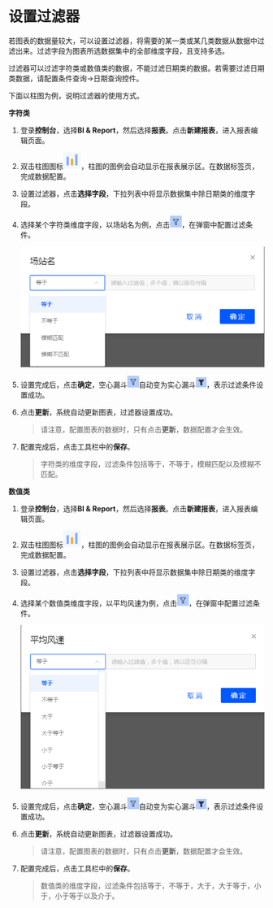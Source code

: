 # 设置过滤器

若图表的数据量较大，可以设置过滤器，将需要的某一类或某几类数据从数据中过滤出来。过滤字段为图表所选数据集中的全部维度字段，且支持多选。

过滤器可以过滤字符类或数值类的数据，不能过滤日期类的数据。若需要过滤日期类数据，请配置条件查询->日期查询控件。

下面以柱图为例，说明过滤器的使用方式。

**字符类**

1. 登录**控制台**，选择**BI & Report**，然后选择**报表**。点击**新建报表**，进入报表编辑页面。

2. 双击柱图图标![bar_icon](../media/bar_icon.png)，柱图的图例会自动显示在报表展示区。在数据标签页，完成数据配置。

3. 设置过滤器，点击**选择字段**，下拉列表中将显示数据集中除日期类的维度字段。

4. 选择某个字符类维度字段，以场站名为例，点击![funnel](../media/funnel.png)，在弹窗中配置过滤条件。

   ![data_filter_string](../media/data_filter_string.png)

5. 设置完成后，点击**确定**，空心漏斗![funnel](../media/funnel.png)自动变为实心漏斗![funnel_config](../media/funnel_config.png)，表示过滤条件设置成功。

6. 点击**更新**，系统自动更新图表，过滤器设置成功。

   > 请注意，配置图表的数据时，只有点击**更新**，数据配置才会生效。

7. 配置完成后，点击工具栏中的**保存**。

   > 字符类的维度字段，过滤条件包括等于，不等于，模糊匹配以及模糊不匹配。

**数值类**

1. 登录**控制台**，选择**BI & Report**，然后选择**报表**。点击**新建报表**，进入报表编辑页面。

2. 双击柱图图标![bar_icon](../media/bar_icon.png)，柱图的图例会自动显示在报表展示区。在数据标签页，完成数据配置。

3. 设置过滤器，点击**选择字段**，下拉列表中将显示数据集中除日期类的维度字段。

4. 选择某个数值类维度字段，以平均风速为例，点击![funnel](../media/funnel.png)，在弹窗中配置过滤条件。

   ![data_filter_numerical](../media/data_filter_numerical.png)

5. 设置完成后，点击**确定**，空心漏斗![funnel](../media/funnel.png)自动变为实心漏斗![funnel_config](../media/funnel_config.png)，表示过滤条件设置成功。

6. 点击**更新**，系统自动更新图表，过滤器设置成功。

   > 请注意，配置图表的数据时，只有点击**更新**，数据配置才会生效。

7. 配置完成后，点击工具栏中的**保存**。

   > 数值类的维度字段，过滤条件包括等于，不等于，大于，大于等于，小于，小于等于以及介于。
